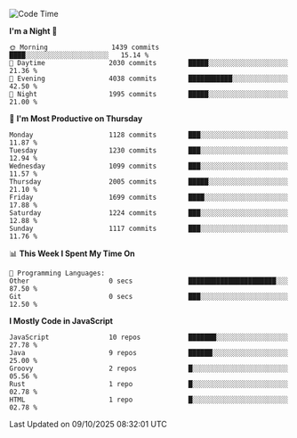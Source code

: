 <!--START_SECTION:waka-->
![Code Time](http://img.shields.io/badge/Code%20Time-1%2C359%20hrs%208%20mins-blue)

**I'm a Night 🦉** 

```text
🌞 Morning                1439 commits        ████░░░░░░░░░░░░░░░░░░░░░   15.14 % 
🌆 Daytime                2030 commits        █████░░░░░░░░░░░░░░░░░░░░   21.36 % 
🌃 Evening                4038 commits        ███████████░░░░░░░░░░░░░░   42.50 % 
🌙 Night                  1995 commits        █████░░░░░░░░░░░░░░░░░░░░   21.00 % 
```
📅 **I'm Most Productive on Thursday** 

```text
Monday                   1128 commits        ███░░░░░░░░░░░░░░░░░░░░░░   11.87 % 
Tuesday                  1230 commits        ███░░░░░░░░░░░░░░░░░░░░░░   12.94 % 
Wednesday                1099 commits        ███░░░░░░░░░░░░░░░░░░░░░░   11.57 % 
Thursday                 2005 commits        █████░░░░░░░░░░░░░░░░░░░░   21.10 % 
Friday                   1699 commits        ████░░░░░░░░░░░░░░░░░░░░░   17.88 % 
Saturday                 1224 commits        ███░░░░░░░░░░░░░░░░░░░░░░   12.88 % 
Sunday                   1117 commits        ███░░░░░░░░░░░░░░░░░░░░░░   11.76 % 
```


📊 **This Week I Spent My Time On** 

```text
💬 Programming Languages: 
Other                    0 secs              ██████████████████████░░░   87.50 % 
Git                      0 secs              ███░░░░░░░░░░░░░░░░░░░░░░   12.50 % 
```

**I Mostly Code in JavaScript** 

```text
JavaScript               10 repos            ███████░░░░░░░░░░░░░░░░░░   27.78 % 
Java                     9 repos             ██████░░░░░░░░░░░░░░░░░░░   25.00 % 
Groovy                   2 repos             █░░░░░░░░░░░░░░░░░░░░░░░░   05.56 % 
Rust                     1 repo              █░░░░░░░░░░░░░░░░░░░░░░░░   02.78 % 
HTML                     1 repo              █░░░░░░░░░░░░░░░░░░░░░░░░   02.78 % 
```




 Last Updated on 09/10/2025 08:32:01 UTC
<!--END_SECTION:waka-->
